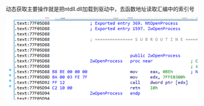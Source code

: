 动态获取主要操作就是把ntdll.dll加载到驱动中，去函数地址读取汇编中的索引号

![](https://raw.githubusercontent.com/Whitebird0/tuchuang/main/QQ%E6%88%AA%E5%9B%BE20211217182932.png)
